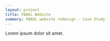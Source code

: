 ```yaml
---
layout: project
title: FBAUL Website
summary: FBAUL website redesign - Case Study
---
```


Lorem ipsum dolor sit amet.
